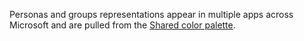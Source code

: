 Personas and groups representations appear in multiple apps across Microsoft and are pulled from the [Shared color palette](#/styles/web/colors/shared).
